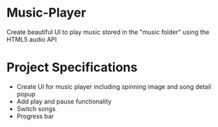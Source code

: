 # Music-Player
Create beautiful UI to play music stored in the "music folder" using the HTML5 audio API

# Project Specifications
 - Create UI for music player including spinning image and song detail popup
 - Add play and pause functionality
 - Switch songs
 - Progress bar